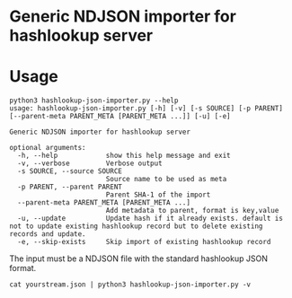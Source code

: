 # Generic NDJSON importer for hashlookup server

# Usage

~~~~
python3 hashlookup-json-importer.py --help
usage: hashlookup-json-importer.py [-h] [-v] [-s SOURCE] [-p PARENT] [--parent-meta PARENT_META [PARENT_META ...]] [-u] [-e]

Generic NDJSON importer for hashlookup server

optional arguments:
  -h, --help            show this help message and exit
  -v, --verbose         Verbose output
  -s SOURCE, --source SOURCE
                        Source name to be used as meta
  -p PARENT, --parent PARENT
                        Parent SHA-1 of the import
  --parent-meta PARENT_META [PARENT_META ...]
                        Add metadata to parent, format is key,value
  -u, --update          Update hash if it already exists. default is not to update existing hashlookup record but to delete existing records and update.
  -e, --skip-exists     Skip import of existing hashlookup record
~~~~

The input must be a NDJSON file with the standard hashlookup JSON format.

`cat yourstream.json | python3 hashlookup-json-importer.py -v`
